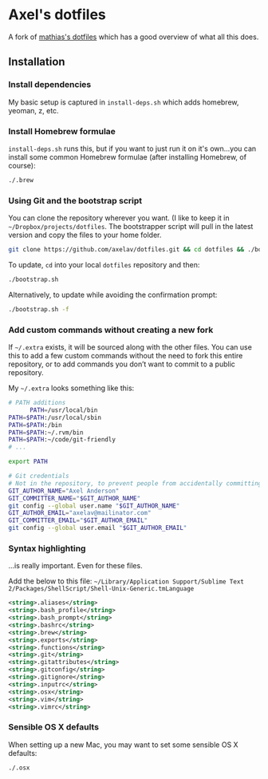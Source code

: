 # Axel's dotfiles

A fork of [mathias's dotfiles](https://github.com/mathiasbynens/dotfiles/) which has a good overview of what all this does.

## Installation

### Install dependencies

My basic setup is captured in `install-deps.sh` which adds homebrew, yeoman, z, etc.

### Install Homebrew formulae

`install-deps.sh` runs this, but if you want to just run it on it's own...you can install some common Homebrew formulae (after installing Homebrew, of course):

```bash
./.brew
```


### Using Git and the bootstrap script

You can clone the repository wherever you want. (I like to keep it in `~/Dropbox/projects/dotfiles`. The bootstrapper script will pull in the latest version and copy the files to your home folder.

```bash
git clone https://github.com/axelav/dotfiles.git && cd dotfiles && ./bootstrap.sh
```

To update, `cd` into your local `dotfiles` repository and then:

```bash
./bootstrap.sh
```

Alternatively, to update while avoiding the confirmation prompt:

```bash
./bootstrap.sh -f
```

### Add custom commands without creating a new fork

If `~/.extra` exists, it will be sourced along with the other files. You can use this to add a few custom commands without the need to fork this entire repository, or to add commands you don’t want to commit to a public repository.

My `~/.extra` looks something like this:

```bash
# PATH additions
      PATH=/usr/local/bin
PATH=$PATH:/usr/local/sbin
PATH=$PATH:/bin
PATH=$PATH:~/.rvm/bin
PATH=$PATH:~/code/git-friendly
# ...

export PATH

# Git credentials
# Not in the repository, to prevent people from accidentally committing under my name
GIT_AUTHOR_NAME="Axel Anderson"
GIT_COMMITTER_NAME="$GIT_AUTHOR_NAME"
git config --global user.name "$GIT_AUTHOR_NAME"
GIT_AUTHOR_EMAIL="axelav@mailinator.com"
GIT_COMMITTER_EMAIL="$GIT_AUTHOR_EMAIL"
git config --global user.email "$GIT_AUTHOR_EMAIL"
```

### Syntax highlighting

...is really important. Even for these files.

Add the below to this file: `~/Library/Application Support/Sublime Text 2/Packages/ShellScript/Shell-Unix-Generic.tmLanguage`

```xml
<string>.aliases</string>
<string>.bash_profile</string>
<string>.bash_prompt</string>
<string>.bashrc</string>
<string>.brew</string>
<string>.exports</string>
<string>.functions</string>
<string>.git</string>
<string>.gitattributes</string>
<string>.gitconfig</string>
<string>.gitignore</string>
<string>.inputrc</string>
<string>.osx</string>
<string>.vim</string>
<string>.vimrc</string>
```

### Sensible OS X defaults

When setting up a new Mac, you may want to set some sensible OS X defaults:

```bash
./.osx
```
